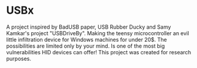 # USBx
A project inspired by BadUSB paper, USB Rubber Ducky and Samy Kamkar's project "USBDriveBy". Making the teensy microcontroller an evil little infiltration device for Windows machines for under 20$. The possibilities are limited only by your mind.  Is one of the most big vulnerabilities HID devices can offer!  This project was created for research purposes.
